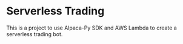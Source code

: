 # Serverless Trading

This is a project to use Alpaca-Py SDK and AWS Lambda to create a serverless trading bot.


